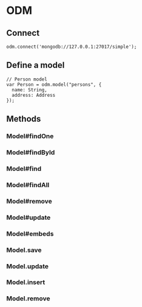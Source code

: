 # ODM

## Connect

	odm.connect('mongodb://127.0.0.1:27017/simple');

## Define a model

	// Person model
	var Person = odm.model("persons", {
	  name: String,
	  address: Address
	});

## Methods

### Model#findOne
### Model#findById
### Model#find
### Model#findAll
### Model#remove
### Model#update
### Model#embeds

### Model.save
### Model.update
### Model.insert
### Model.remove
